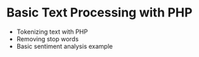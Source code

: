 # Basic Text Processing with PHP

* Tokenizing text with PHP
* Removing stop words
* Basic sentiment analysis example
